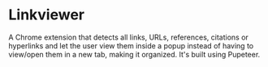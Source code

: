 # Linkviewer
A Chrome extension that detects all links, URLs, references, citations or hyperlinks and let the user view them inside a popup instead of having to view/open them in a new tab, making it organized. It's built using Pupeteer.
